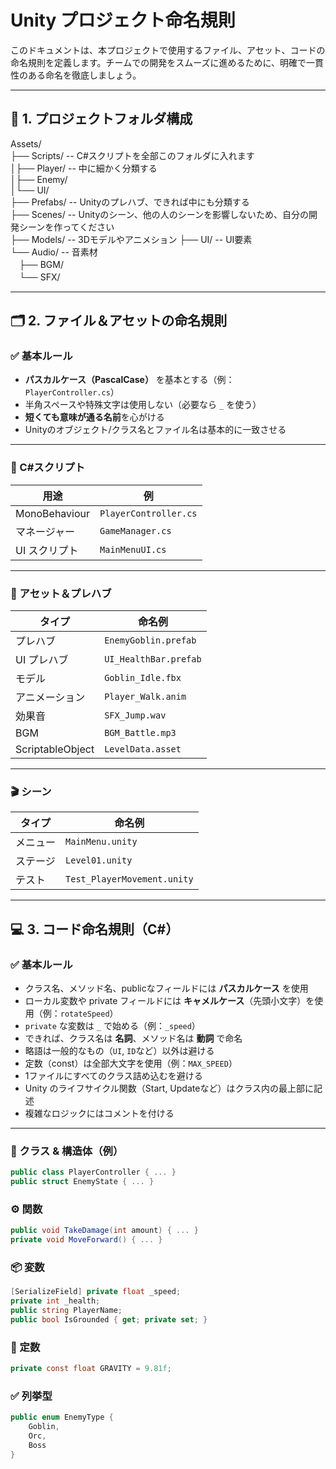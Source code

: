 # Unity プロジェクト命名規則

このドキュメントは、本プロジェクトで使用するファイル、アセット、コードの命名規則を定義します。チームでの開発をスムーズに進めるために、明確で一貫性のある命名を徹底しましょう。

---

## 📁 1. プロジェクトフォルダ構成

Assets/  
├── Scripts/ -- C#スクリプトを全部このフォルダに入れます  
│├── Player/ -- 中に細かく分類する  
│├── Enemy/  
│└── UI/  
├── Prefabs/ -- Unityのプレハブ、できれば中にも分類する  
├── Scenes/ -- Unityのシーン、他の人のシーンを影響しないため、自分の開発シーンを作ってください  
├── Models/ -- 3Dモデルやアニメション
├── UI/ -- UI要素  
└── Audio/ -- 音素材    
　├── BGM/    
　└── SFX/  

---

## 🗂 2. ファイル＆アセットの命名規則

### ✅ 基本ルール
- **パスカルケース（PascalCase）** を基本とする（例：`PlayerController.cs`）
- 半角スペースや特殊文字は使用しない（必要なら `_` を使う）
- **短くても意味が通る名前**を心がける
- Unityのオブジェクト/クラス名とファイル名は基本的に一致させる

---

### 📜 C#スクリプト

| 用途            | 例                       |
|-----------------|--------------------------|
| MonoBehaviour   | `PlayerController.cs`   |
| マネージャー     | `GameManager.cs`       |
| UI スクリプト    | `MainMenuUI.cs`         |

---

### 🎨 アセット＆プレハブ

| タイプ            | 命名例                   |
|------------------|--------------------------|
| プレハブ         | `EnemyGoblin.prefab`      |
| UI プレハブ      | `UI_HealthBar.prefab`     |
| モデル           | `Goblin_Idle.fbx`         |
| アニメーション    | `Player_Walk.anim`        |
| 効果音           | `SFX_Jump.wav`            |
| BGM              | `BGM_Battle.mp3`         |
| ScriptableObject | `LevelData.asset`        |

---

### 🎬 シーン

| タイプ  | 命名例                        |
|---------|------------------------------|
| メニュー | `MainMenu.unity`             |
| ステージ | `Level01.unity`              |
| テスト   | `Test_PlayerMovement.unity`  |

---

## 💻 3. コード命名規則（C#）

### ✅ 基本ルール
- クラス名、メソッド名、publicなフィールドには **パスカルケース** を使用
- ローカル変数や private フィールドには **キャメルケース**（先頭小文字）を使用（例：`rotateSpeed`）
- `private` な変数は `_` で始める（例：`_speed`）
- できれば、クラス名は **名詞**、メソッド名は **動詞** で命名
- 略語は一般的なもの（`UI`, `ID`など）以外は避ける
- 定数（const）は全部大文字を使用（例：`MAX_SPEED`）
- 1ファイルにすべてのクラス詰め込むを避ける
- Unity のライフサイクル関数（Start, Updateなど）はクラス内の最上部に記述
- 複雑なロジックにはコメントを付ける

---

### 🧱 クラス & 構造体（例）

```csharp
public class PlayerController { ... }
public struct EnemyState { ... }
```

### ⚙️ 関数

```csharp
public void TakeDamage(int amount) { ... }
private void MoveForward() { ... }
```

### 📦 変数

```csharp
[SerializeField] private float _speed;
private int _health;
public string PlayerName;
public bool IsGrounded { get; private set; }
```

### 🧾 定数

```csharp
private const float GRAVITY = 9.81f;
```

### ✅ 列挙型

```csharp
public enum EnemyType {
    Goblin,
    Orc,
    Boss
}
```